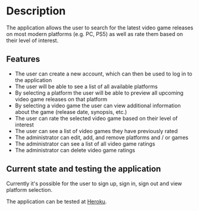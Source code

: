 # Description

The application allows the user to search for the latest video game releases on most modern platforms (e.g. PC, PS5) as well as rate them based on their level of interest.

## Features

* The user can create a new account, which can then be used to log in to the application
* The user will be able to see a list of all available platforms
* By selecting a platform the user will be able to preview all upcoming video game releases on that platform
* By selecting a video game the user can view additional information about the game (release date, synopsis, etc.)
* The user can rate the selected video game based on their level of interest
* The user can see a list of video games they have previously rated
* The administrator can edit, add, and remove platforms and / or games
* The administrator can see a list of all video game ratings
* The administrator can delete video game ratings

## Current state and testing the application

Currently it's possible for the user to sign up, sign in, sign out and view platform selection.

The application can be tested at [Heroku](https://game-release-search.herokuapp.com/).
